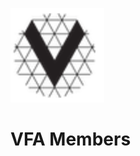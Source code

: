 [<img src="./img/vfa_logo.PNG" alt="drawing" width="150"/>](https://www.volumetricformat.org/)

# VFA Members


